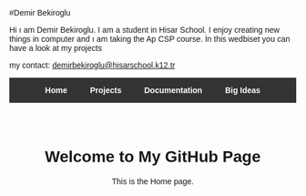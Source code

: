 
#Demir Bekiroglu

Hi ı am Demir Bekiroglu. I am a student in Hisar School. I enjoy creating new things in computer and ı am taking the Ap CSP course. İn this wedbiset you can have a look at my projects

my contact: demirbekiroglu@hisarschool.k12.tr

<!DOCTYPE html>
<html lang="en">
<head>
  <meta charset="UTF-8">
  <title>My GitHub Page</title>
  <style>
    body { margin: 0; font-family: Arial, sans-serif; }
    nav { background-color: #333; display: flex; justify-content: center; }
    nav a { padding: 14px 20px; text-decoration: none; font-weight: bold; cursor: pointer; }
    nav a:hover { background-color: #1a73e8; }
    .container { padding: 40px; text-align: center; }
    iframe { margin-top: 20px; max-width: 100%; height: 400px; border: none; }
  </style>
</head>
<body>
  <!-- Menü -->
  <nav>
    <a onclick="showPage('home')" style="color: #FFFFFF;">Home</a>
    <a onclick="showPage('projects')" style="color: #FFFFFF;">Projects</a>
    <a onclick="showPage('documentation')" style="color: #FFFFFF;">Documentation</a>
    <a onclick="showPage('bigideas')" style="color: #FFFFFF;">Big Ideas</a>
  </nav>

  <!-- İçerik alanı -->
  <div class="container" id="content">
    <h1>Welcome to My GitHub Page</h1>
    <p>This is the Home page.</p>
  </div>

  <script>
    const content = document.getElementById('content');

    function showPage(page) {
      if (page === 'home') {
        content.innerHTML = `
          <h1>Welcome to My GitHub Page</h1>
          <p>This is the Home page.</p>
        `;
      } else if (page === 'projects') {
        content.innerHTML = `
          <h1>My Projects</h1>
          <a href="https://github.com/demirbekiroglu-rgb/demirbekiroglu.github.io" target="_blank" 
             style="
               display: inline-block;
               background-color: #1a73e8;
               color: #ffffff;
               padding: 12px 24px;
               border-radius: 8px;
               text-decoration: none;
               font-weight: bold;
               font-size: 16px;
               margin-bottom: 20px;
               transition: background-color 0.3s;
             "
             onmouseover="this.style.backgroundColor='#155ab6'"
             onmouseout="this.style.backgroundColor='#1a73e8'">
             Press for Codes
          </a>

          <ul>
            <li><a href="https://scratch.mit.edu/projects/1212311251" target="_blank">Tic Tac Toe (Scratch)</a></li>
          </ul>

          <h2>Swift Projects</h2>
          <p><b>Swift Calculator</b></p>
          <iframe src="https://www.veed.io/view/6b4cdf7e-c6a5-47b4-b9aa-a65b77e18b02?source=Homepage&panel=share" allowfullscreen></iframe>

          <p><b>Swift Clock</b></p>
          <iframe src="https://www.veed.io/view/04e02321-e5f0-4c25-98a9-e972da555a02?source=Homepage&panel=share" allowfullscreen></iframe>

          <p><b>Swift Clock v2</b></p>
          <iframe src="https://www.veed.io/view/2a05f650-1306-480e-aed0-a7673cbd828d?source=Homepage&panel=share" allowfullscreen></iframe>

          <p><b>Swift Portrait</b></p>
          <iframe src="https://www.veed.io/view/39fe0445-5037-4e26-b564-203e570d318b?source=Homepage&panel=share" allowfullscreen></iframe>

          <p><b>Swift Clock V5</b></p>
          <iframe src="https://www.veed.io/view/22d0019e-a29a-48a4-ae06-ff72a8d56f52?source=Homepage&panel=share" allowfullscreen></iframe>

          <p><b>Binary Counter</b></p>
          <iframe src="https://www.veed.io/view/aa67b583-fa46-43cb-8b84-ab5a6f20627b?source=editor&panel=share" allowfullscreen></iframe>

          <p><b>Frog Escape Game</b></p>
          <iframe src="https://www.veed.io/view/2c99f495-7736-43ec-b7a8-030703152e90?source=Homepage&panel=share" allowfullscreen></iframe>

          <p><b>Swift XOX</b></p>
          <iframe src="https://www.veed.io/view/d29a64ad-71e7-45b9-961a-57b6b0eddfb0?source=Homepage&panel=share" allowfullscreen></iframe>

          <p><b>Ice Cream Overflow</b></p>
          <iframe src="https://www.veed.io/view/ed8fa209-8812-43a7-bdc5-479e6037d8db?source=Homepage&panel=share" allowfullscreen></iframe>
        `;
      } else if (page === 'documentation') {
        content.innerHTML = `
          <h1>Documentation</h1>
          <p>While making the Tic Tac Toe game on Scratch I had some problems that I faced. This game consists of 9 squares X and O. The first person that can make 3 lines wins. While I was coding, I used YouTube for help.</p>
          <iframe src="https://www.veed.io/view/c98e36c4-bfce-414b-b2c0-e11ee2e02490?panel=share" allowfullscreen></iframe>
          <p><b>Additional GitHub Documentation:</b> While I was creating my GitHub page, I got help from classmates and school-recommended support videos, which guided me through some of the design and coding steps. The site is hosted on GitHub Pages and has a clean, easy-to-use design.</p>
          <p><b>Clock Documentation:</b> This is a simple Clock App made with Swift. It shows the current hour and minute, and the time increases each time a button is pressed. I created this app with help from the classroom videos and documents, which guided me in using Swift and adding interactive features.</p>
          <p><b>Big Idea 1 Video:</b></p>
          <iframe src="https://www.veed.io/view/ae2a9791-c4a5-456a-adef-fea392229777?source=Homepage&panel=share" allowfullscreen></iframe>

          <h2>Project Descriptions</h2>

          <h3>1. Scratch Tic Tac Toe</h3>
          <p><b>Description:</b> A simple Tic Tac Toe game built using Swift, allowing two players to play on the same device.</p>
          <p><b>Features:</b></p>
          <ul>
            <li>3x3 grid</li>
            <li>Two-player turn system</li>
            <li>Detects wins and draws</li>
          </ul>
          <p><b>Note:</b> I built this project using Swift and SwiftUI to practice basic game logic and UI.</p>

          <h3>2. Swift Tic Tac Toe</h3>
          <p><b>Description:</b> A more advanced version of Tic Tac Toe with improved UI and state management in Swift.</p>
          <p><b>Features:</b></p>
          <ul>
            <li>Interactive grid using SwiftUI</li>
            <li>Tracks player turns</li>
            <li>Highlights the winning combination</li>
          </ul>
          <p><b>Note:</b> I used Swift and SwiftUI to implement state management and interactive UI.</p>

          <h3>3. Self Portrait</h3>
          <p><b>Description:</b> A creative project where you draw a self-portrait using SwiftUI shapes and colors.</p>
          <p><b>Features:</b></p>
          <ul>
            <li>Uses rectangles, circles, and paths</li>
            <li>Customizable facial features</li>
            <li>Explores SwiftUI drawing techniques</li>
          </ul>
          <p><b>Note:</b> I used SwiftUI to practice shapes, paths, and creative UI design.</p>

          <h3>4. Calculator</h3>
          <p><b>Description:</b> A basic calculator app that performs arithmetic operations.</p>
          <p><b>Features:</b></p>
          <ul>
            <li>Addition, subtraction, multiplication, division</li>
            <li>Clear and equals buttons</li>
            <li>Simple SwiftUI interface</li>
          </ul>
          <p><b>Note:</b> I built this project using Swift and SwiftUI to understand button actions and arithmetic logic.</p>

          <h3>5. Binary Counter</h3>
          <p><b>Description:</b> A small app to explore binary numbers using a counter.</p>
          <p><b>Features:</b></p>
          <ul>
            <li>Increments and decrements values</li>
            <li>Shows binary equivalent</li>
            <li>Teaches binary counting visually</li>
          </ul>
          <p><b>Note:</b> I used Swift and SwiftUI to visualize binary numbers and counters interactively.</p>

          <h3>6. Ice Cream Over Flow</h3>
          <p><b>Description:</b> A fun stacking game where you add ice cream scoops without overflowing.</p>
          <p><b>Features:</b></p>
          <ul>
            <li>Tap to add scoops</li>
            <li>Tracks the number of scoops</li>
            <li>Uses colors to differentiate scoops</li>
          </ul>
          <p><b>Note:</b> I implemented this game using Swift and SwiftUI to learn about states and animations.</p>

          <h3>7. Extracting Information from Data</h3>
          <p><b>Description:</b> A project that reads and analyzes data in Swift.</p>
          <p><b>Features:</b></p>
          <ul>
            <li>Parses text or numbers</li>
            <li>Extracts meaningful information</li>
            <li>Useful for learning basic data processing</li>
          </ul>
          <p><b>Note:</b> I used Swift to practice reading, parsing, and processing data.</p>

          <h3>8. Data Compression</h3>
          <p><b>Description:</b> Explores lossless and lossy compression techniques using Swift.</p>
          <p><b>Features:</b></p>
          <ul>
            <li>Compresses text, images, or audio</li>
            <li>Demonstrates difference between compression types</li>
            <li>Visualizes effects of compression</li>
          </ul>
          <p><b>Note:</b> I implemented this project using Swift to understand compression concepts in programming.</p>

          <h3>9. Frog Escape Challenge</h3>
          <p><b>Description:</b> A game where a frog moves across the screen avoiding obstacles while time passes.</p>
          <p><b>Features:</b></p>
          <ul>
            <li>Moving frog character</li>
            <li>Obstacle avoidance</li>
            <li>Increasing difficulty with levels</li>
          </ul>
          <p><b>Note:</b> I built this game using Swift and SwiftUI to learn about moving objects, collisions, and game logic.</p>
        `;
      } else if (page === 'bigideas') {
        content.innerHTML = `
          <h1>Big Ideas</h1>

          <h2>Collaborating</h2>
          <p>We worked together as a team, shared the work fairly, and supported each other so no one got stuck on a problem.</p>

          <h2>Program Design & Development</h2>
          <p>I made a simple plan with clear steps and tested small parts of the code using print checks to improve the program.</p>

          <h2>Program Function & Purpose</h2>
          <p>I set a clear goal, thought about the users, organized inputs and outputs, divided the program into smaller parts, and explained everything in a way that others can understand.</p>

          <h2>Finding & Fixing Mistakes</h2>
          <p>I ran small tests, checked different situations, and added basic error controls to keep the program working correctly.</p>

          <hr>
          <h1>Big Idea 2</h1>
          <p><b>Big Idea 2 Video:</b></p>
          <iframe src="https://www.veed.io/view/22f6a870-f27f-4752-a8f3-f952d67a2640?source=Homepage&panel=share" allowfullscreen></iframe>

          <h2>Algorithms & Programming</h2>
          <p>I used simple algorithms to make my program work step by step. I tested each part to be sure it gave the right result.</p>

          <h2>Variables & Data</h2>
          <p>I used variables to store and change information in the program. This helped me keep the data organized and easy to update.</p>

          <h2>Control Structures</h2>
          <p>I used if statements to make decisions and loops to repeat actions. They made my program smarter and more efficient.</p>

          <h2>Abstraction</h2>
          <p>I divided my code into smaller, clear parts. This made it easier to read, understand, and fix any problems.</p>
        `;
      }
    }

    showPage('home');
  </script>
</body>
</html>

